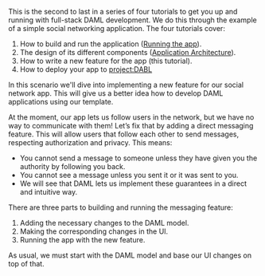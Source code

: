 This is the second to last in a series of four tutorials to get you up and running with full-stack DAML development. We do this through the example of a simple social networking application. The four tutorials cover:

1. How to build and run the application ([Running the app](https://docs.daml.com/getting-started/index.html#running-the-app)).
1. The design of its different components ([Application Architecture](https://docs.daml.com/getting-started/app-architecture.html)).
1. How to write a new feature for the app (this tutorial).
1. How to deploy your app to [project:DABL](https://projectdabl.com)

In this scenario we'll dive into implementing a new feature for our social network app. This will give us a better idea how to develop DAML applications using our template.

At the moment, our app lets us follow users in the network, but we have no way to communicate with them! Let’s fix that by adding a direct messaging feature. This will allow users that follow each other to send messages, respecting authorization and privacy. This means:

- You cannot send a message to someone unless they have given you the authority by following you back.
- You cannot see a message unless you sent it or it was sent to you.
- We will see that DAML lets us implement these guarantees in a direct and intuitive way.

There are three parts to building and running the messaging feature:

1. Adding the necessary changes to the DAML model.
2. Making the corresponding changes in the UI.
3. Running the app with the new feature.

As usual, we must start with the DAML model and base our UI changes on top of that.
